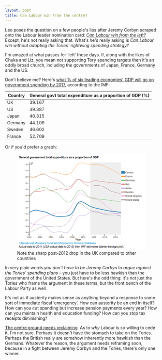 ```yaml
---
layout: post
title: Can Labour win from the centre?
---
```


Leo poses the question on a few people's lips after Jeremy Corbyn scraped onto the Labour leader nomination card: [_Can Labour win from the left?_](http://www.noiseofthecrowd.com/can-labour-win-from-the-left/#comment-10380) Except, he's not really asking that. What's he's really asking is _Can Labour win without adopting the Tories' rightwing spending strategy?_

I'm amazed at what passes for &#8216;left&#8217; these days. If, along with the likes of Chuka and Liz, you mean not supporting Tory spending targets then it's an oddly broad church, including the governments of Japan, France, Germany and the US.

Don't believe me? Here's [what % of six leading economies' GDP will go on government spending by 2017](http://www.imf.org/external/pubs/ft/weo/2012/02/weodata/weorept.aspx?sy=2000&ey=2017&scsm=1&ssd=1&sort=country&ds=.&br=1&c=156%2C132%2C134%2C144%2C112%2C136%2C111%2C158&s=NGDP_RPCH%2CGGX_NGDP&grp=0&a=&pr1.x=65&pr1.y=16), according to the IMF:

<table class="pure-table table-custom">
<thead>
<tr>
<th>Country</th>
<th>General govt total expenditure as a proportion of GDP (%)</th>
</tr>
</thead>
<tbody>
<tr>
<td>UK</td>
<td>39.167</td>
</tr>
<tr>
<td>US</td>
<td>39.387</td>
</tr>
<tr>
<td>Japan</td>
<td>40.315</td>
</tr>
<tr>
<td>Germany</td>
<td>44.109</td>
</tr>
<tr>
<td>Sweden</td>
<td>46.602</td>
</tr>
<tr>
<td>France</td>
<td>52.709</td>
</tr>
</tbody>
</table>

Or if you'd prefer a graph:

<figure>

<img src="/images/gdp-spending.png" alt="Graph showing govt spending as a % of GDP">

<figcaption class="figcaption">Note the sharp post-2012 drop in the UK compared to other countries</figcaption>

</figure>

In very plain words _you don't have to be Jeremy Corbyn to argue against the Tories' spending plans_ &#8211; you just have to be less hawkish than the government of the United States. But here's the odd thing: it's not just the Tories who frame the argument in these terms, but the front bench of the Labour Party as well.

It's not as if austerity makes sense as anything beyond a response to some sort of immediate fiscal &#8216;emergency&#8217;. How can austerity be an end in itself? How can you cut spending but increase pension payments every year? How can you maintain health and education funding? How can you stop tax receipts diminishing?

[The centre ground needs reclaiming](/2015/06/the-last-liberal-centre-broke/). As to _why_ Labour is so willing to cede it, I'm not sure. Perhaps it doesn't have the stomach to take on the Tories. Perhaps the British really are somehow inherently more hawkish than the Germans. Whatever the reason, the argument needs reframing soon, because in a fight between Jeremy Corbyn and the Tories, there's only one winner.
